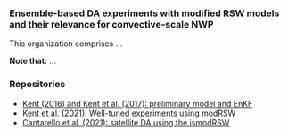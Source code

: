 ### Ensemble-based DA experiments with modified RSW models and their relevance for convective-scale NWP

This organization comprises ...

**Note that:** ...

### Repositories
* [Kent (2016) and Kent et al. (2017): preliminary model and EnKF](https://github.com/tkent198/modRSW_EnKF)
* [Kent et al. (2021): Well-tuned experiments using modRSW](https://github.com/modRSW-convective-scale-DA/modRSW_DEnKF)
* [Cantarello et al. (2021): satellite DA using the ismodRSW](https://github.com/modRSW-convective-scale-DA/ismodRSW_satDA)

